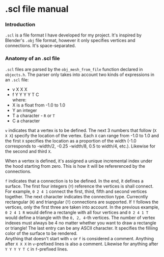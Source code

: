 # .scl file manual

### Introduction

`.scl` is a file format I have developed for my project. It's inspired by Blender's `.obj` file format, however it only specifies vertices and connections. It's space-separated.

### Anatomy of an .scl file

`.scl` files are parsed by the `obj_mesh_from_file` function declared in `objects.h`. The parser only takes into account two kinds of expressions in an `.scl` file:
* v X X X  
* f Y Y Y Y T C  
where:  
* X is a float from -1.0 to 1.0
* Y an integer
* T a character - `R` or `T`
* C a character

`v` indicates that a vertex is to be defined. The next 3 numbers that follow (`X X X`) specify the location of the vertex. Each `X` can range from -1.0 to 1.0 and the first `X` specifies the location as a proportion of the width (-1.0 corresponds to -width/2, -0.25 -width/8, 0.5 to width/4, etc.). Likewise for the second and third `X`.  

When a vertex is defined, it's assigned a unique incremental index under the hood starting from zero. This is how it will be refererenced by the connections.  

`f` indicates that a connection is to be defined. In the end, it defines a surface. The first four integers (`Y`) reference the vertices is shall connect. For example, `0 2 4 1` connect the first, third, fifth and second vertices together. The next character indicates the connection type. Currecntly rectangular (`R`) and triangular (`T`) connections are supported. If `T` follows the vertices, only the first three are taken into account. In the previous example, `0 2 4 1 R` would define a rectangle with all four vertices and `0 2 4 1 T` would define a triangle with the `0, 2, 4`-th vertices. The number of vertex indexes must always be 4 no matter whether you want to draw a rectangle or triangle! The last entry can be any ASCII character. It specifies the filliing color of the surface to be rendered.  
Anything that doesn't start with `v` or `f` is considered a comment. Anything after `X X X` in `v`-prefixed lines is also a comment. Likewise for anything after `Y Y Y Y T C` in `f`-prefixed lines.
